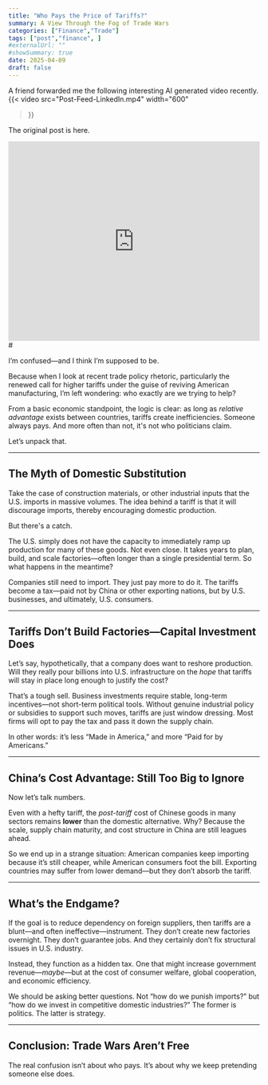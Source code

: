 ```yaml
---
title: "Who Pays the Price of Tariffs?"
summary: A View Through the Fog of Trade Wars
categories: ["Finance","Trade"]
tags: ["post","finance", ]
#externalUrl: ""
#showSummary: true
date: 2025-04-09
draft: false
---
```

A friend forwarded me the following interesting AI generated video recently. 
{{< video
  src="Post-Feed-LinkedIn.mp4"
  width="600"
>}}

The original post is here.
<iframe src="https://www.linkedin.com/embed/feed/update/urn:li:ugcPost:7315349201125580802?collapsed=1" height="399" width="504" frameborder="0" allowfullscreen="" title="Embedded post"></iframe>
# 

I’m confused—and I think I’m supposed to be.

Because when I look at recent trade policy rhetoric, particularly the renewed call for higher tariffs under the guise of reviving American manufacturing, I’m left wondering: who exactly are we trying to help?

From a basic economic standpoint, the logic is clear: as long as *relative advantage* exists between countries, tariffs create inefficiencies. Someone always pays. And more often than not, it's not who politicians claim.

Let’s unpack that.

---

## The Myth of Domestic Substitution

Take the case of construction materials, or other industrial inputs that the U.S. imports in massive volumes. The idea behind a tariff is that it will discourage imports, thereby encouraging domestic production.

But there's a catch.

The U.S. simply does not have the capacity to immediately ramp up production for many of these goods. Not even close. It takes years to plan, build, and scale factories—often longer than a single presidential term. So what happens in the meantime?

Companies still need to import. They just pay more to do it. The tariffs become a tax—paid not by China or other exporting nations, but by U.S. businesses, and ultimately, U.S. consumers.

---

## Tariffs Don’t Build Factories—Capital Investment Does

Let’s say, hypothetically, that a company does want to reshore production. Will they really pour billions into U.S. infrastructure on the *hope* that tariffs will stay in place long enough to justify the cost?

That’s a tough sell. Business investments require stable, long-term incentives—not short-term political tools. Without genuine industrial policy or subsidies to support such moves, tariffs are just window dressing. Most firms will opt to pay the tax and pass it down the supply chain.

In other words: it’s less “Made in America,” and more “Paid for by Americans.”

---

## China’s Cost Advantage: Still Too Big to Ignore

Now let’s talk numbers.

Even with a hefty tariff, the *post-tariff* cost of Chinese goods in many sectors remains **lower** than the domestic alternative. Why? Because the scale, supply chain maturity, and cost structure in China are still leagues ahead.

So we end up in a strange situation: American companies keep importing because it’s still cheaper, while American consumers foot the bill. Exporting countries may suffer from lower demand—but they don’t absorb the tariff. 

---

## What’s the Endgame?

If the goal is to reduce dependency on foreign suppliers, then tariffs are a blunt—and often ineffective—instrument. They don’t create new factories overnight. They don’t guarantee jobs. And they certainly don’t fix structural issues in U.S. industry.

Instead, they function as a hidden tax. One that might increase government revenue—*maybe*—but at the cost of consumer welfare, global cooperation, and economic efficiency.

We should be asking better questions. Not “how do we punish imports?” but “how do we invest in competitive domestic industries?” The former is politics. The latter is strategy.

---

## Conclusion: Trade Wars Aren’t Free

The real confusion isn’t about who pays. It’s about why we keep pretending someone else does.